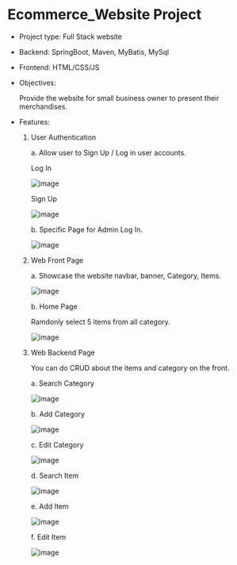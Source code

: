 # Ecommerce_Website Project
- Project type: Full Stack website
- Backend: SpringBoot, Maven, MyBatis, MySql
- Frontend: HTML/CSS/JS

- Objectives:

  Provide the website for small business owner to present their merchandises.
 
- Features:
  
  1. User Authentication
 
     a. Allow user to Sign Up / Log in user accounts.
     
     Log In
     
     ![image](https://github.com/SHUANGBRO888/EcomWeb/assets/110591410/79a51750-6357-47ea-9f30-49fe7a0f9aa4)

     Sign Up
     
     ![image](https://github.com/SHUANGBRO888/EcomWeb/assets/110591410/3b37b357-f1f1-48ea-9865-4b5d1398f1e5)

     b. Specific Page for Admin Log In.
     
     ![image](https://github.com/SHUANGBRO888/EcomWeb/assets/110591410/71eb437d-4208-4ef4-b6b1-874103bba75d)

  3. Web Front Page
 
     a. Showcase the website navbar, banner, Category, Items.

     ![image](https://github.com/SHUANGBRO888/EcomWeb/assets/110591410/2ebba03e-5829-470d-b604-c57719252a6e)

     b. Home Page
 
     Ramdonly select 5 items from all category.

     ![image](https://github.com/SHUANGBRO888/EcomWeb/assets/110591410/9791f530-af00-4cae-a5ac-e67a381bc45f)

  4. Web Backend Page
 
     You can do CRUD about the items and category on the front.

     a. Search Category

     ![image](https://github.com/SHUANGBRO888/EcomWeb/assets/110591410/2a6c9b0d-11cc-46fa-892c-592daebfbbd1)

     b. Add Category

     ![image](https://github.com/SHUANGBRO888/EcomWeb/assets/110591410/978990a8-4bf7-49bb-81a7-2bd0cd5546a4)
 
     c. Edit Category
 
     ![image](https://github.com/SHUANGBRO888/EcomWeb/assets/110591410/f55145a8-ecda-49e6-988b-ace08ffb7dee)

     d. Search Item

     ![image](https://github.com/SHUANGBRO888/EcomWeb/assets/110591410/2288f4f6-0284-4fff-95f4-7ed636aa5d38)

     e. Add Item

     ![image](https://github.com/SHUANGBRO888/EcomWeb/assets/110591410/9369ddf2-dba2-484f-9a9c-e3ffd82aee49)

     f. Edit Item

     ![image](https://github.com/SHUANGBRO888/EcomWeb/assets/110591410/83a72dcb-f233-4da4-9b00-70824a7ab9f6)

      






